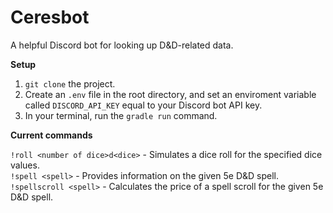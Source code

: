 # Ceresbot

A helpful Discord bot for looking up D&D-related data.

**Setup**

1. `git clone` the project.
2. Create an `.env` file in the root directory, and set an enviroment variable called `DISCORD_API_KEY` equal to your Discord bot API key.  
3. In your terminal, run the `gradle run` command.

**Current commands**
      
`!roll <number of dice>d<dice>` - Simulates a dice roll for the specified dice values.    
`!spell <spell>` - Provides information on the given 5e D&D spell.  
`!spellscroll <spell>` - Calculates the price of a spell scroll for the given 5e D&D spell.
